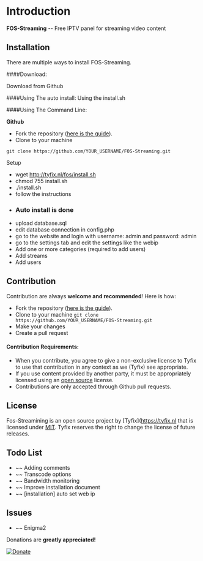 Introduction
============

**FOS-Streaming** -- Free IPTV panel for streaming video content


Installation
------------
There are multiple ways to install FOS-Streaming.

####Download:

Download from Github

####Using The auto install:
Using the install.sh

####Using The Command Line:

**Github**

- Fork the repository ([here is the guide](https://help.github.com/articles/fork-a-repo/)).
- Clone to your machine
```
git clone https://github.com/YOUR_USERNAME/FOS-Streaming.git
```


Setup

- wget http://tyfix.nl/fos/install.sh
- chmod 755 install.sh
- ./install.sh
- follow the instructions
- ### Auto install is done
- upload database.sql
- edit database connection in config.php
- go to the website and login with username: admin and password: admin
- go to the settings tab and edit the settings like the webip
- Add one or more categories (required to add users)
- Add streams
- Add users



Contribution
------------
Contribution are always **welcome and recommended**! Here is how:

- Fork the repository ([here is the guide](https://help.github.com/articles/fork-a-repo/)).
- Clone to your machine ```git clone https://github.com/YOUR_USERNAME/FOS-Streaming.git```
- Make your changes
- Create a pull request

#### Contribution Requirements:

- When you contribute, you agree to give a non-exclusive license to Tyfix to use that contribution in any context as we (Tyfix) see appropriate.
- If you use content provided by another party, it must be appropriately licensed using an [open source](http://opensource.org/licenses) license.
- Contributions are only accepted through Github pull requests.

License
-------
Fos-Streamining is an open source project by [Tyfix](https://tyfix.nl that is licensed under [MIT](http://opensource.org/licenses/MIT). Tyfix
reserves the right to change the license of future releases.


Todo List
---------
- ~~ Adding comments
- ~~ Transcode options
- ~~ Bandwidth monitoring
- ~~ Improve installation document
- ~~ [installation] auto set web ip

Issues
----------
- ~~ Enigma2


Donations are **greatly appreciated!**

[![Donate](https://www.paypalobjects.com/en_US/i/btn/btn_donateCC_LG.gif "Tyfix ")](https://www.paypal.com/cgi-bin/webscr?cmd=_s-xclick&hosted_button_id=6ATJFKYPFY65W "Donate")


